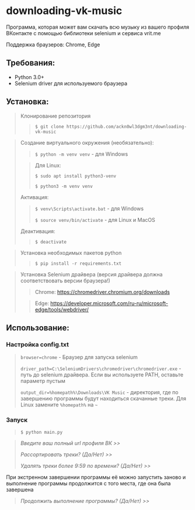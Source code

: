 # downloading-vk-music
Программа, которая может вам скачать всю музыку из вашего профиля ВКонтакте с помощью библиотеки selenium и сервиса vrit.me

Поддержка браузеров: Chrome, Edge

## Требования:
- Python 3.0+
- Selenium driver для используемого браузера

## Установка:
> Клонирование репозитория
>> `$ git clone https://github.com/ackn0wl3dgm3nt/downloading-vk-music`

> Создание виртуального окружения (необязательно):
>> `$ python -m venv venv` - для Windows
>
>> Для Linux:
>>
>> `$ sudo apt install python3-venv`
>> 
>>`$ python3 -m venv venv`
>>
>>
>
> Активация:
>> `$ venv\Scripts\activate.bat` - для Windows
>>
>> `$ source venv/bin/activate` -  для Linux и MacOS
>
> Деактивация:
>
>> `$ deactivate`

> Установка необходимых пакетов python
>> `$ pip install -r requirements.txt`

> Установка Selenium драйвера (версия драйвера должна соответствовать версии браузера!)
>> Chrome: https://chromedriver.chromium.org/downloads
>
>> Edge: https://developer.microsoft.com/ru-ru/microsoft-edge/tools/webdriver/

## Использование:
### Настройка config.txt
> `browser=chrome` - Браузер для запуска selenium
>
> `driver_path=C:\SeleniumDrivers\chromedriver\chromedriver.exe` - путь до selenium драйвера. Если вы используете PATH, оставьте параметр пустым
>
> `output_dir=%homepath%\Downloads\VK Music` - директория, где по завершению программы будут находиться скачанные треки. Для Linux замените `%homepath%` на `~`
### Запуск
> `$ python main.py`

> *Введите ваш полный url профиля ВК >>*
>
> *Рассортировать треки? (Да/Нет) >>*
>
> *Удалять треки более 9:59 по времени? (Да/Нет) >>*

При экстренном завершении программы её можно запустить заново и выполнение программы продолжится с того места, где она была завершена
> *Продолжить выполнение программы? (Да/Нет) >>*

